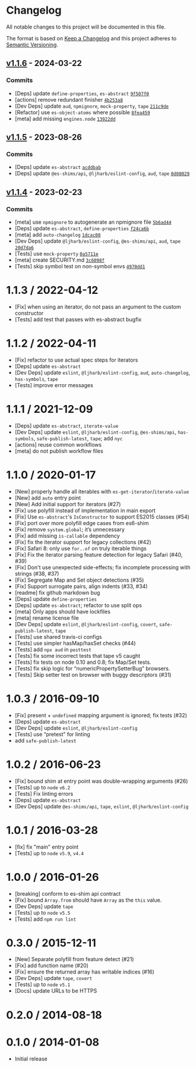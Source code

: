 # Changelog

All notable changes to this project will be documented in this file.

The format is based on [Keep a Changelog](https://keepachangelog.com/en/1.0.0/)
and this project adheres to [Semantic Versioning](https://semver.org/spec/v2.0.0.html).

## [v1.1.6](https://github.com/mathiasbynens/Array.from/compare/v1.1.5...v1.1.6) - 2024-03-22

### Commits

- [Deps] update `define-properties`, `es-abstract` [`9f507f0`](https://github.com/mathiasbynens/Array.from/commit/9f507f0d762ea5ee3979c26995a7d9682f09d859)
- [actions] remove redundant finisher [`4b253a8`](https://github.com/mathiasbynens/Array.from/commit/4b253a8a9f98f8bc6906415cfca93fd53fac7001)
- [Dev Deps] update `aud`, `npmignore`, `mock-property`, `tape` [`211c9de`](https://github.com/mathiasbynens/Array.from/commit/211c9de003ef570748d2d5c79e5c98b1ee0b7139)
- [Refactor] use `es-object-atoms` where possible [`8fea459`](https://github.com/mathiasbynens/Array.from/commit/8fea4590d68fc862a02955b9f71f7e68011f22cd)
- [meta] add missing `engines.node` [`13922dd`](https://github.com/mathiasbynens/Array.from/commit/13922dda47396aa353c329d50274d02e50793166)

## [v1.1.5](https://github.com/mathiasbynens/Array.from/compare/v1.1.4...v1.1.5) - 2023-08-26

### Commits

- [Deps] update `es-abstract` [`acddbab`](https://github.com/mathiasbynens/Array.from/commit/acddbab1f3ec413ef80b2b0d3b52baffe1142c63)
- [Deps] update `@es-shims/api`, `@ljharb/eslint-config`, `aud`, `tape` [`0d08029`](https://github.com/mathiasbynens/Array.from/commit/0d08029c3b80f69a18c52ff056a1bd2a6c184087)

## [v1.1.4](https://github.com/mathiasbynens/Array.from/compare/v1.1.3...v1.1.4) - 2023-02-23

### Commits

- [meta] use `npmignore` to autogenerate an npmignore file [`5b6ad44`](https://github.com/mathiasbynens/Array.from/commit/5b6ad44c1b60afb506f15b3e42d0fd3a676083be)
- [Deps] update `es-abstract`, `define-properties` [`f24ca6b`](https://github.com/mathiasbynens/Array.from/commit/f24ca6bac14d99f21cf753c1001f8af4d5bc24c7)
- [meta] add `auto-changelog` [`1dcac08`](https://github.com/mathiasbynens/Array.from/commit/1dcac08bcc6df529748eff36e6a3d55ce3399e7d)
- [Dev Deps] update `@ljharb/eslint-config`, `@es-shims/api`, `aud`, `tape` [`20d7da6`](https://github.com/mathiasbynens/Array.from/commit/20d7da6ba5df808c1e8aec3d8cb8978b304db3e4)
- [Tests] use `mock-property` [`0a5711e`](https://github.com/mathiasbynens/Array.from/commit/0a5711ec16b900e956405a88a7274fe3ada96c12)
- [meta] create SECURITY.md [`3c6098f`](https://github.com/mathiasbynens/Array.from/commit/3c6098f918a5bb1ce2addad95acc8fffb91a7f09)
- [Tests] skip symbol test on non-symbol envs [`4970dd1`](https://github.com/mathiasbynens/Array.from/commit/4970dd19b98bc315f4e60b7ef2a18497a53f40a2)

<!-- auto-changelog-above -->

1.1.3 / 2022-04-12
=================
* [Fix] when using an iterator, do not pass an argument to the custom constructor
* [Tests] add test that passes with es-abstract bugfix

1.1.2 / 2022-04-11
=================
* [Fix] refactor to use actual spec steps for iterators
* [Deps] update `es-abstract`
* [Dev Deps] update `eslint`, `@ljharb/eslint-config`, `aud`, `auto-changelog`, `has-symbols`, `tape`
* [Tests] improve error messages

1.1.1 / 2021-12-09
=================
* [Deps] update `es-abstract`, `iterate-value`
* [Dev Deps] update `eslint`, `@ljharb/eslint-config`, `@es-shims/api`, `has-symbols`, `safe-publish-latest`, `tape`; add `nyc`
* [actions] reuse common workflows
* [meta] do not publish workflow files

1.1.0 / 2020-01-17
=================
* [New] properly handle all iterables with `es-get-iterator`/`iterate-value`
* [New] add `auto` entry point
* [New] Add initial support for iterators (#27)
* [Fix] use polyfill instead of implementation in main export
* [Fix] Use `es-abstract`'s `IsConstructor` to support ES2015 classes (#54)
* [Fix] port over more polyfill edge cases from es6-shim
* [Fix] remove `system.global`; it’s unnecessary
* [Fix] add missing `is-callable` dependency
* [Fix] fix the iterator support for legacy collections (#42)
* [Fix] Safari 8: only use `for..of` on truly iterable things
* [Fix] Fix the iterator parsing feature detection for legacy Safari (#40, #39)
* [Fix] Don't use unexpected side-effects; fix incomplete processing with strings (#38, #37)
* [Fix] Segregate Map and Set object detections (#35)
* [Fix] Support surrogate pairs, align indents (#33, #34)
* [readme] fix github markdown bug
* [Deps] update `define-properties`
* [Deps] update `es-abstract`; refactor to use split ops
* [meta] Only apps should have lockfiles
* [meta] rename license file
* [Dev Deps] update `eslint`, `@ljharb/eslint-config`, `covert`, `safe-publish-latest`, `tape`
* [Tests] use shared travis-ci configs
* [Tests] use simpler hasMap/hasSet checks (#44)
* [Tests] add `npx aud` in `posttest`
* [Tests] fix some incorrect tests that tape v5 caught
* [Tests] fix tests on node 0.10 and 0.8; fix Map/Set tests.
* [Tests] fix skip logic for “numericPropertySetterBug” browsers.
* [Tests] Skip setter test on browser with buggy descriptors (#31)

1.0.3 / 2016-09-10
=================
  * [Fix] present + `undefined` mapping argument is ignored; fix tests (#32)
  * [Deps] update `es-abstract`
  * [Dev Deps] update `eslint`, `@ljharb/eslint-config`
  * [Tests] use “pretest” for linting
  * add `safe-publish-latest`

1.0.2 / 2016-06-23
=================
  * [Fix] bound shim at entry point was double-wrapping arguments (#26)
  * [Tests] up to `node` `v6.2`
  * [Tests] Fix linting errors
  * [Deps] update `es-abstract`
  * [Dev Deps] update `@es-shims/api`, `tape`, `eslint`, `@ljharb/eslint-config`

1.0.1 / 2016-03-28
=================
  * [fix] fix "main" entry point
  * [Tests] up to `node` `v5.9`, `v4.4`

1.0.0 / 2016-01-26
=================
  * [breaking] conform to es-shim api contract
  * [Fix] bound `Array.from` should have `Array` as the `this` value.
  * [Dev Deps] update `tape`
  * [Tests] up to `node` `v5.5`
  * [Tests] add `npm run lint`

0.3.0 / 2015-12-11
=================
  * [New] Separate polyfill from feature detect (#21)
  * [Fix] add function name (#20)
  * [Fix] ensure the returned array has writable indices (#16)
  * [Dev Deps] update `tape`, `covert`
  * [Tests] up to `node` `v5.1`
  * [Docs] update URLs to be HTTPS

0.2.0 / 2014-08-18
=================

0.1.0 / 2014-01-08
=================
  * Initial release
